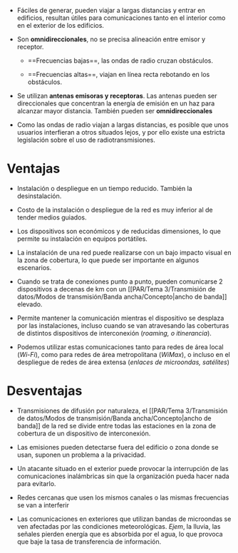 * Fáciles de generar, pueden viajar a largas distancias y entrar en edificios, resultan útiles para comunicaciones tanto en el interior como en el exterior de los edificios.

* Son **omnidireccionales**, no se precisa alineación entre emisor y receptor. 

	* ==Frecuencias bajas==, las ondas de radio cruzan obstáculos. 
	
	* ==Frecuencias altas==, viajan en línea recta rebotando en los obstáculos. 

* Se utilizan **antenas emisoras y receptoras**. Las antenas pueden ser direccionales que concentran la energía de emisión en un haz para alcanzar mayor distancia. También pueden ser **omnidireccionales**

* Como las ondas de radio viajan a largas distancias, es posible que unos usuarios interfieran a otros situados lejos, y por ello existe una estricta legislación sobre el uso de radiotransmisiones.

# Ventajas

* Instalación o despliegue en un tiempo reducido. También la desinstalación.

* Costo de la instalación o despliegue de la red es muy inferior al de tender medios guiados.

* Los dispositivos son económicos y de reducidas dimensiones, lo que permite su instalación en equipos portátiles.

* La instalación de una red puede realizarse con un bajo impacto visual en la zona de cobertura, lo que puede ser importante en algunos escenarios.

* Cuando se trata de conexiones punto a punto, pueden comunicarse 2 dispositivos a decenas de km con un [[PAR/Tema 3/Transmisión de datos/Modos de transmisión/Banda ancha/Concepto|ancho de banda]] elevado.

* Permite mantener la comunicación mientras el dispositivo se desplaza por las instalaciones, incluso cuando se van atravesando las coberturas de distintos dispositivos de interconexión (*roaming, o itinerancia*).

* Podemos utilizar estas comunicaciones tanto para redes de área local (*Wi-Fi*), como para redes de área metropolitana (*WiMax*), o incluso en el despliegue de redes de área extensa (*enlaces de microondas, satélites*)

# Desventajas

* Transmisiones de difusión por naturaleza, el [[PAR/Tema 3/Transmisión de datos/Modos de transmisión/Banda ancha/Concepto|ancho de banda]] de la red se divide entre todas las estaciones en la zona de cobertura de un dispositivo de interconexión.

* Las emisiones pueden detectarse fuera del edificio o zona donde se usan, suponen un problema a la privacidad.

* Un atacante situado en el exterior puede provocar la interrupción de las comunicaciones inalámbricas sin que  la organización pueda hacer nada para evitarlo.

* Redes cercanas que usen los mismos canales o las mismas frecuencias se van a interferir

* Las comunicaciones en exteriores que utilizan bandas de microondas se ven afectadas por las condiciones meteorológicas. *Ejem*, la lluvia, las señales pierden energía que es absorbida por el agua, lo que provoca que baje la tasa de transferencia de información.